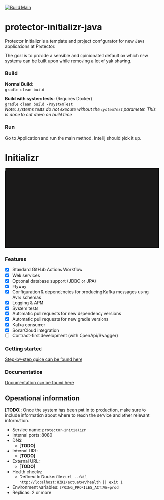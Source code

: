 [comment]: # (INITIALIZR:INITIALIZR-DEMO)

[![Build Main](https://github.com/protectorinsurance/protector-initializr-java/actions/workflows/gradle-main.yml/badge.svg)](https://github.com/protectorinsurance/protector-initializr-java/actions/workflows/gradle-main.yml)

[comment]: # (INITIALIZR:INITIALIZR-DEMO)

# protector-initializr-java

[comment]: # (INITIALIZR:INITIALIZR-DEMO)

Protector Initializr is a template and project configurator for new Java applications at Protector.

The goal is to provide a sensible and opinionated default on which new systems can be built upon while removing a lot of yak shaving. 

[comment]: # (INITIALIZR:INITIALIZR-DEMO)

### Build

**Normal Build**:  
`gradle clean build`

**Build with system tests**: (Requires Docker)  
`gradle clean build -PsystemTest`  
_Note: systems tests do not execute without the `systemTest` parameter. This is done to cut down on build time_

### Run

Go to Application and run the main method. Intellij should pick it up.

# Initializr

![](initializr-script-demo.gif)

### Features

- [x] Standard GitHub Actions Workflow
- [x] Web services
- [x] Optional database support (JDBC or JPA)
- [x] Flyway
- [x] Configuration & dependencies for producing Kafka messages using Avro schemas
- [x] Logging & APM
- [x] System tests
- [x] Automatic pull requests for new dependency versions
- [x] Automatic pull requests for new gradle versions
- [x] Kafka consumer
- [x] SonarCloud integration
- [ ] Contract-first development (with OpenApi/Swagger)

### Getting started

[Step-by-step guide can be found here](https://github.com/protectorinsurance/protector-initializr-java/wiki/Getting-started)

### Documentation

[Documentation can be found here](https://github.com/protectorinsurance/protector-initializr-java/wiki)

[comment]: # (INITIALIZR:INITIALIZR-DEMO)

## Operational information

__[TODO]__: Once the system has been put in to production, make sure to
include information about where to reach the service and other relevant
information.

* Service name: `protector-initializr`
* Internal ports: 8080
* DNS:
  * __[TODO]__
* Internal URL:
  * __[TODO]__
* External URL:
  * __[TODO]__
* Health checks:
  * Defined in Dockerfile `curl --fail http://localhost:8391/actuator/health || exit 1`
* Environment variables: `SPRING_PROFILES_ACTIVE=prod`
* Replicas: 2 or more

[comment]: # (INITIALIZR:INITIALIZR-DEMO)
